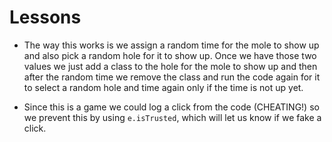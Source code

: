 # Lessons

- The way this works is we assign a random time for the mole to show up and also pick a random hole for it to show up. Once we have those two values we just add a class to the hole for the mole to show up and then after the random time we remove the class and run the code again for it to select a random hole and time again only if the time is not up yet.

- Since this is a game we could log a click from the code (CHEATING!) so we prevent this by using `e.isTrusted`, which will let us know if we fake a click.
